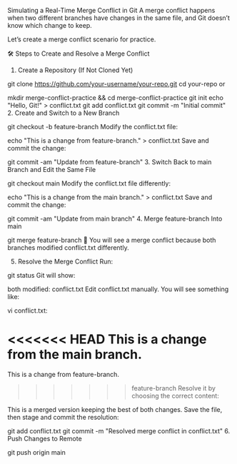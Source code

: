 Simulating a Real-Time Merge Conflict in Git
A merge conflict happens when two different branches have changes in the same file, and Git doesn’t know which change to keep.

Let’s create a merge conflict scenario for practice.

🛠 Steps to Create and Resolve a Merge Conflict
1. Create a Repository (If Not Cloned Yet)

git clone https://github.com/your-username/your-repo.git
cd your-repo
or

mkdir merge-conflict-practice && cd merge-conflict-practice
git init
echo "Hello, Git!" > conflict.txt
git add conflict.txt
git commit -m "Initial commit"
2. Create and Switch to a New Branch

git checkout -b feature-branch
Modify the conflict.txt file:


echo "This is a change from feature-branch." > conflict.txt
Save and commit the change:


git commit -am "Update from feature-branch"
3. Switch Back to main Branch and Edit the Same File

git checkout main
Modify the conflict.txt file differently:


echo "This is a change from the main branch." > conflict.txt
Save and commit the change:


git commit -am "Update from main branch"
4. Merge feature-branch Into main


git merge feature-branch
🔴 You will see a merge conflict because both branches modified conflict.txt differently.

5. Resolve the Merge Conflict
Run:

git status
Git will show:

both modified: conflict.txt
Edit conflict.txt manually. You will see something like:

vi conflict.txt:

<<<<<<< HEAD
This is a change from the main branch.
=======
This is a change from feature-branch.
>>>>>>> feature-branch
Resolve it by choosing the correct content:


This is a merged version keeping the best of both changes.
Save the file, then stage and commit the resolution:


git add conflict.txt
git commit -m "Resolved merge conflict in conflict.txt"
6. Push Changes to Remote

git push origin main
